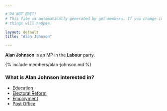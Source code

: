 ```yaml
---

# DO NOT EDIT!
# This file is automatically generated by get-members. If you change it, bad
# things will happen.

layout: default
title: "Alan Johnson"

---
```


**Alan Johnson** is an MP in the **Labour** party.

{% include members/alan-johnson.md %}

### What is Alan Johnson interested in?


* [Education](/interests/education.html)
* [Electoral Reform](/interests/electoral-reform.html)
* [Employment](/interests/employment.html)
* [Post Office](/interests/post-office.html)
